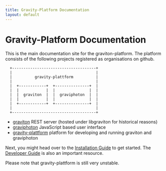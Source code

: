 ```yaml
---
title: Gravity-Platform Documentation
layout: default
---
```

# Gravity-Platform Documentation

This is the main documentation site for the graviton-platform. The platform consists of the following projects registered as organisations on github.

````
  +-------------------------------------+
  |                                     |
  |          gravity-plattform          |
  |                                     |
  |  +------------+  +---------------+  |
  |  |            |  |               |  |
  |  |  graviton  |  |  graviphoton  |  |
  |  |            |  |               |  |
  |  +------------+  +---------------+  |
  |                                     |
  +-------------------------------------+
````

- [graviton](https://github.com/libgraviton) REST server (hosted under libgraviton for historical reasons)
- [graviphoton](https://github.com/graviphoton) JavaScript based user interface
- [gravity-plattform](https://github.com/gravity-platform) platform for developing and running graviton and graviphoton

Next, you might head over to the [Installation Guide](/doc/install.html) to get started. The
[Developer Guide](/doc/hacking.html) is also an important resource.

Please note that gravity-plattform is still very unstable.
